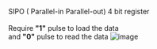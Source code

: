 
SIPO ( Parallel-in Parallel-out) 4 bit register <br><br>Require **"1"** pulse to load the data<br>and **"0"** pulse to read the data
![image](https://user-images.githubusercontent.com/81949971/214845397-7c92cd06-0e6b-4baf-9a61-128e42db2d34.png)
